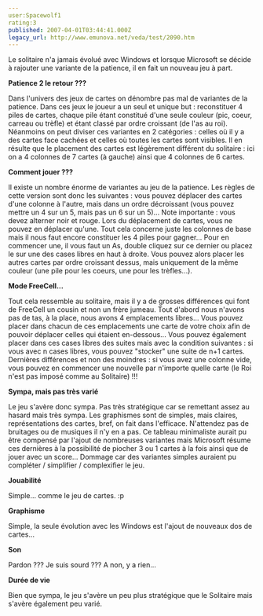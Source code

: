 ```yaml
---
user:Spacewolf1
rating:3
published: 2007-04-01T03:44:41.000Z
legacy_url: http://www.emunova.net/veda/test/2090.htm
---
```

Le solitaire n'a jamais évolué avec Windows et lorsque Microsoft se décide à rajouter une variante de la patience, il en fait un nouveau jeu à part.  

  

**Patience 2 le retour ???**  

Dans l'univers des jeux de cartes on dénombre pas mal de variantes de la patience. Dans ces jeux le joueur a un seul et unique but : reconstituer 4 piles de cartes, chaque pile étant constitué d'une seule couleur (pic, coeur, carreau ou trèfle) et étant classé par ordre croissant (de l'as au roi). Néanmoins on peut diviser ces variantes en 2 catégories : celles où il y a des cartes face cachées et celles où toutes les cartes sont visibles. Il en résulte que le placement des cartes est légèrement différent du solitaire : ici on a 4 colonnes de 7 cartes (à gauche) ainsi que 4 colonnes de 6 cartes.  

  

**Comment jouer ???**  

Il existe un nombre énorme de variantes au jeu de la patience. Les règles de cette version sont donc les suivantes : vous pouvez déplacer des cartes d'une colonne à l'autre, mais dans un ordre décroissant (vous pouvez mettre un 4 sur un 5, mais pas un 6 sur un 5)... Note importante : vous devez alterner noir et rouge. Lors du déplacement de cartes, vous ne pouvez en déplacer qu'une. Tout cela concerne juste les colonnes de base mais il nous faut encore constituer les 4 piles pour gagner... Pour en commencer une, il vous faut un As, double cliquez sur ce dernier ou placez le sur une des cases libres en haut à droite. Vous pouvez alors placer les autres cartes par ordre croissant dessus, mais uniquement de la même couleur (une pile pour les coeurs, une pour les trèfles...).  

  

**Mode FreeCell...**  

Tout cela ressemble au solitaire, mais il y a de grosses différences qui font de FreeCell un cousin et non un frère jumeau. Tout d'abord nous n'avons pas de tas, à la place, nous avons 4 emplacements libres... Vous pouvez placer dans chacun de ces emplacements une carte de votre choix afin de pouvoir déplacer celles qui étaient en-dessous... Vous pouvez également placer dans ces cases libres des suites mais avec la condition suivantes : si vous avec n cases libres, vous pouvez "stocker" une suite de n+1 cartes. Dernières différences et non des moindres : si vous avez une colonne vide, vous pouvez en commencer une nouvelle par n'importe quelle carte (le Roi n'est pas imposé comme au Solitaire) !!!  

  

**Sympa, mais pas très varié**  

Le jeu s'avère donc sympa. Pas très stratégique car se remettant assez au hasard mais très sympa. Les graphismes sont de simples, mais claires, représentations des cartes, bref, on fait dans l'efficace. N'attendez pas de bruitages ou de musiques il n'y en a pas. Ce tableau minimaliste aurait pu être compensé par l'ajout de nombreuses variantes mais Microsoft résume ces dernières à la possibilité de piocher 3 ou 1 cartes à la fois ainsi que de jouer avec un score... Dommage car des variantes simples auraient pu compléter / simplifier / complexifier le jeu.  

  

**Jouabilité**  

Simple... comme le jeu de cartes. :p  

**Graphisme**  

Simple, la seule évolution avec les Windows est l'ajout de nouveaux dos de cartes...  

**Son**  

Pardon ??? Je suis sourd ??? A non, y a rien...  

**Durée de vie**  

Bien que sympa, le jeu s'avère un peu plus stratégique que le Solitaire mais s'avère également peu varié.